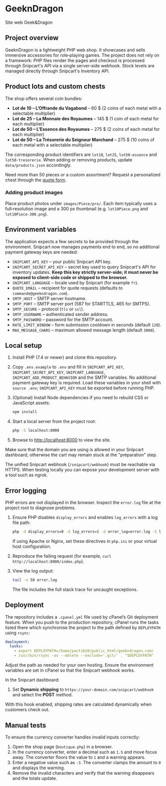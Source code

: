 # GeeknDragon

Site web Geek&Dragon

## Project overview

GeeknDragon is a lightweight PHP web shop. It showcases and sells immersive accessories for role‑playing games. The project does not rely on a framework: PHP files render the pages and checkout is processed through Snipcart's API via a single server‑side webhook. Stock levels are managed directly through Snipcart's Inventory API.

## Product lots and custom chests

The shop offers several coin bundles:

- **Lot de 10 – L’Offrande du Vagabond** – 60 $ (2 coins of each metal with a selectable multiplier)
- **Lot de 25 – La Monnaie des Royaumes** – 145 $ (1 coin of each metal for each multiplier)
- **Lot de 50 – L’Essence des Royaumes** – 275 $ (2 coins of each metal for each multiplier)
- **Lot de 50 – La Trésorerie du Seigneur Marchand** – 275 $ (10 coins of each metal with a selectable multiplier)

The corresponding product identifiers are `lot10`, `lot25`, `lot50-essence` and `lot50-tresorerie`. When adding or removing products, update `data/products.json` accordingly.

Need more than 50 pieces or a custom assortment? Request a personalized chest through the [quote form](index.php#contact).

### Adding product images

Place product photos under `images/Piece/pro/`. Each item typically uses a full‑resolution image and a 300 px thumbnail (e.g. `lot10Piece.png` and `lot10Piece-300.png`).

## Environment variables

The application expects a few secrets to be provided through the environment. Snipcart now manages payments end to end, so no additional payment gateway keys are needed:

- `SNIPCART_API_KEY` – your public Snipcart API key.
- `SNIPCART_SECRET_API_KEY` – secret key used to query Snipcart's API for inventory updates. **Keep this key strictly server-side; it must never be exposed to client-side code or shipped to the browser.**
- `SNIPCART_LANGUAGE` – locale used by Snipcart (for example `fr`).
- `QUOTE_EMAIL` – recipient for quote requests (defaults to `commande@geekndragon.com`).
- `SMTP_HOST` – SMTP server hostname.
- `SMTP_PORT` – SMTP server port (587 for STARTTLS, 465 for SMTPS).
- `SMTP_SECURE` – protocol (`tls` or `ssl`).
- `SMTP_USERNAME` – authenticated sender address.
- `SMTP_PASSWORD` – password for the SMTP account.
- `RATE_LIMIT_WINDOW` – form submission cooldown in seconds (default `120`).
- `MAX_MESSAGE_CHARS` – maximum allowed message length (default `3000`).

## Local setup

1. Install PHP (7.4 or newer) and clone this repository.
2. Copy `.env.example` to `.env` and fill in `SNIPCART_API_KEY`, `SNIPCART_SECRET_API_KEY`, `SNIPCART_LANGUAGE`, `SNIPCART_ADD_PRODUCT_BEHAVIOR` and the SMTP variables. No additional payment gateway key is required.
   Load these variables in your shell with `source .env`; `SNIPCART_API_KEY` must be exported before running PHP.
3. (Optional) Install Node dependencies if you need to rebuild CSS or JavaScript assets:

   ```bash
   npm install
   ```

4. Start a local server from the project root:


   ```bash
   php -S localhost:8000
   ```

5. Browse to <http://localhost:8000> to view the site.

Make sure that the domain you are using is allowed in your Snipcart dashboard; otherwise the cart may remain stuck at the "préparation" step.

The unified Snipcart webhook (`/snipcart/webhook`) must be reachable via HTTPS. When testing locally you can expose your development server with a tool such as ngrok.

## Error logging

PHP errors are not displayed in the browser. Inspect the `error.log` file at the project root to diagnose problems.

1. Ensure PHP disables `display_errors` and enables `log_errors` with a log file path:

   ```bash
   php -d display_errors=0 -d log_errors=1 -d error_log=error.log -S localhost:8000
   ```

   If using Apache or Nginx, set these directives in `php.ini` or your virtual host configuration.

2. Reproduce the failing request (for example, `curl http://localhost:8000/index.php`).

3. View the log output:

   ```bash
   tail -n 50 error.log
   ```

   The file includes the full stack trace for uncaught exceptions.

## Deployment

The repository includes a `.cpanel.yml` file used by cPanel’s Git deployment feature. When you push to the production repository, cPanel runs the tasks listed there which synchronise the project to the path defined by `DEPLOYPATH` using `rsync`:

```yaml
deployment:
  tasks:
    - export DEPLOYPATH=/home/pacti620/public_html/geekndragon.com/
    - /usr/bin/rsync -av --delete --exclude='.git/' . "$DEPLOYPATH"
```

Adjust the path as needed for your own hosting. Ensure the environment variables are set in cPanel so that the Snipcart webhook works.

In the Snipcart dashboard:

1. Set **Dynamic shipping** to `https://your-domain.com/snipcart/webhook` and select the **POST** method.

With this hook enabled, shipping rates are calculated dynamically when customers check out.

## Manual tests

To ensure the currency converter handles invalid inputs correctly:

1. Open the shop page (`boutique.php`) in a browser.
2. In the currency converter, enter a decimal such as `1.5` and move focus away. The converter floors the value to `1` and a warning appears.
3. Enter a negative value such as `-3`. The converter clamps the amount to `0` and displays the warning.
4. Remove the invalid characters and verify that the warning disappears and the totals update.

